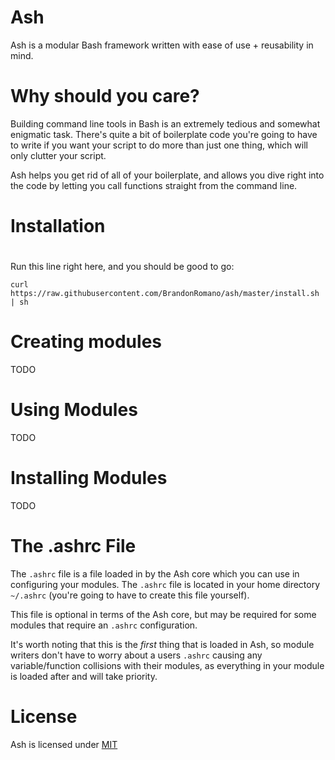 # Ash

Ash is a modular Bash framework written with ease of use + reusability in mind.

# Why should you care?

Building command line tools in Bash is an extremely tedious and somewhat enigmatic task.  There's quite a bit of boilerplate code you're going to have to write if you want your script to do more than just one thing, which will only clutter your script.

Ash helps you get rid of all of your boilerplate, and allows you dive right into the code by letting you call functions straight from the command line.

# Installation

#

Run this line right here, and you should be good to go:

```
curl https://raw.githubusercontent.com/BrandonRomano/ash/master/install.sh | sh
```

# Creating modules

TODO

# Using Modules

TODO

# Installing Modules

TODO

# The .ashrc File

The `.ashrc` file is a file loaded in by the Ash core which you can use in configuring your modules.  The `.ashrc` file is located in your home directory `~/.ashrc` (you're going to have to create this file yourself).

This file is optional in terms of the Ash core, but may be required for some modules that require an `.ashrc` configuration.

It's worth noting that this is the *first* thing that is loaded in Ash, so module writers don't have to worry about a users `.ashrc` causing any variable/function collisions with their modules, as everything in your module is loaded after and will take priority.

# License

Ash is licensed under [MIT](LICENSE.md)
